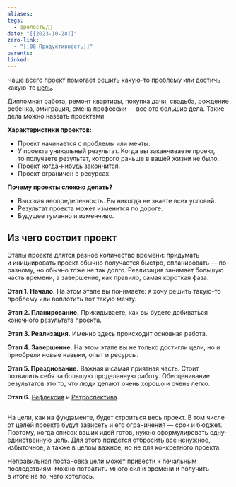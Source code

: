 ```yaml
---
aliases: 
tags:
  - зрелость/🌱
date: "[[2023-10-28]]"
zero-link:
  - "[[00 Продуктивность]]"
parents: 
linked:
---
```

Чаще всего проект помогает решить какую-то проблему или достичь какую-то [цель](Цель.md).

Дипломная работа, ремонт квартиры, покупка дачи, свадьба, рождение ребенка, эмиграция, смена профессии — все это большие дела. Такие дела можно назвать проектами.

**Характеристики проектов:**
- Проект начинается с проблемы или мечты.
- У проекта уникальный результат. Когда вы заканчиваете проект, то получаете результат, которого раньше в вашей жизни не было.
- Проект когда-нибудь закончится.
- Проект ограничен в ресурсах.

**Почему проекты сложно делать?**
- Высокая неопределенность. Вы никогда не знаете всех условий.
- Результат проекта может изменится по дороге.
- Будущее туманно и изменчиво.

## Из чего состоит проект
Этапы проекта длятся разное количество времени: придумать и инициировать проект обычно получается быстро, спланировать — по-разному, но обычно тоже не так долго. Реализация занимает большую часть времени, а завершение, как правило, самая короткая фаза.

**Этап 1. Начало.**
На этом этапе вы понимаете: я хочу решить такую-то проблему или воплотить вот такую мечту.

**Этап 2. Планирование.**
Прикидываете, как вы будете добиваться конечного результата проекта.

**Этап 3. Реализация.**
Именно здесь происходит основная работа.

**Этап 4. Завершение.**
На этом этапе вы не только достигли цели, но и приобрели новые навыки, опыт и ресурсы.

**Этап 5. Празднование.**
Важная и самая приятная часть. Стоит похвалить себя за большую проделанную работу. Обесценивание результатов это то, что люди делают очень хорошо и очень легко.

**Этап 6.** [Рефлексия](Рефлексия.md) и [Ретроспектива](Ретроспектива.md).

## 
На цели, как на фундаменте, будет строиться весь проект. В том числе от целей проекта будут зависеть и его ограничения — срок и бюджет. Поэтому, когда список ваших идей готов, нужно сформулировать одну-единственную цель. Для этого придется отбросить все ненужное, избыточное, а также в целом важное, но не для конкретного проекта.

Неправильная постановка цели может привести к печальным последствиям: можно потратить много сил и времени и получить в итоге не то, чего хотелось.